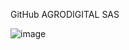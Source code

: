 GitHub AGRODIGITAL SAS

![image](https://github.com/user-attachments/assets/1299b327-7ad7-411f-b0eb-81f3692e1e60)

